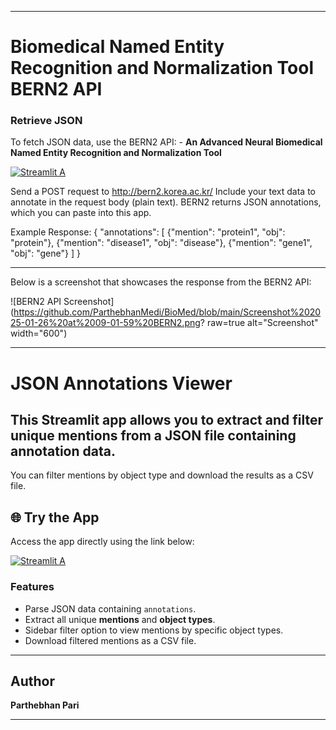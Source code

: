 

---

#  Biomedical Named Entity Recognition and Normalization Tool BERN2 API
### Retrieve JSON
To fetch JSON data, use the BERN2 API:  - 
**An Advanced Neural Biomedical Named Entity Recognition and Normalization Tool**

[![Streamlit A](https://img.shields.io/badge/Named_Entity_Recognition_-_BERN2_API-ff69b4.svg?style=for-the-badge&logo=Streamlit)](http://bern2.korea.ac.kr/)

Send a POST request to http://bern2.korea.ac.kr/
Include your text data to annotate in the request body (plain text).
BERN2 returns JSON annotations, which you can paste into this app.

Example Response:
{
    "annotations": [
        {"mention": "protein1", "obj": "protein"},
        {"mention": "disease1", "obj": "disease"},
        {"mention": "gene1", "obj": "gene"}
    ]
}

---

Below is a screenshot that showcases the response from the BERN2 API:  

![BERN2 API Screenshot](https://github.com/ParthebhanMedi/BioMed/blob/main/Screenshot%202025-01-26%20at%2009-01-59%20BERN2.png? raw=true alt="Screenshot" width="600")  

---


# JSON Annotations Viewer  
## This Streamlit app allows you to extract and filter unique mentions from a JSON file containing annotation data.  
You can filter mentions by object type and download the results as a CSV file.  

## 🌐 Try the App
Access the app directly using the link below:


[![Streamlit A](https://img.shields.io/badge/JSON_Annotations_Viewer_-_Streamlit_App-ff69b4.svg?style=for-the-badge&logo=Streamlit)](https://jsonfilter.streamlit.app/)


### Features  
- Parse JSON data containing `annotations`.  
- Extract all unique **mentions** and **object types**.  
- Sidebar filter option to view mentions by specific object types.  
- Download filtered mentions as a CSV file.  

---

## Author  
**Parthebhan Pari**

---  
